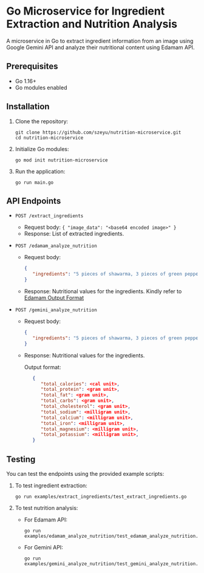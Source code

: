 # Go Microservice for Ingredient Extraction and Nutrition Analysis

A microservice in Go to extract ingredient information from an image using Google Gemini API and analyze their nutritional content using Edamam API.

## Prerequisites

- Go 1.16+
- Go modules enabled

## Installation

1. Clone the repository:
   ```
   git clone https://github.com/szeyu/nutrition-microservice.git
   cd nutrition-microservice
   ```

2. Initialize Go modules:
   ```
   go mod init nutrition-microservice
   ```

3. Run the application:
   ```
   go run main.go
   ```
## API Endpoints

- `POST /extract_ingredients`
  - Request body: `{ "image_data": "<base64 encoded image>" }`
  - Response: List of extracted ingredients.
- `POST /edamam_analyze_nutrition`
   - Request body: 
      ```json
      {
         "ingredients": "5 pieces of shawarma, 3 pieces of green pepper, 1 bowl of tomato salad, 1 bowl of sauce, 1 bowl of fries, 1 plate of fries, 1 plate of chicken"
      }
      ```
   - Response: Nutritional values for the ingredients. Kindly refer to [Edamam Output Format](https://api.edamam.com/doc/open-api/nutrition-analysis-v1.yaml)

- `POST /gemini_analyze_nutrition`
   - Request body: 
      ```json
      {
         "ingredients": "5 pieces of shawarma, 3 pieces of green pepper, 1 bowl of tomato salad, 1 bowl of sauce, 1 bowl of fries, 1 plate of fries, 1 plate of chicken"
      }
      ```
   - Response: Nutritional values for the ingredients.
      
      Output format:
      ```json
         {
            "total_calories": <cal unit>,
            "total_protein": <gram unit>,
            "total_fat": <gram unit>,
            "total_carbs": <gram unit>,
            "total_cholesterol": <gram unit>,
            "total_sodium": <milligram unit>,
            "total_calcium": <milligram unit>,
            "total_iron": <milligram unit>,
            "total_magnesium": <milligram unit>,
            "total_potassium": <milligram unit>,
         }
      ```

## Testing

You can test the endpoints using the provided example scripts:

1. To test ingredient extraction:
   ```
   go run examples/extract_ingredients/test_extract_ingredients.go
   ```

2. To test nutrition analysis:

   * For Edamam API:
      ```
      go run examples/edamam_analyze_nutrition/test_edamam_analyze_nutrition.go
      ```

   * For Gemini API:
      ```
      go run examples/gemini_analyze_nutrition/test_gemini_analyze_nutrition.go
      ```
